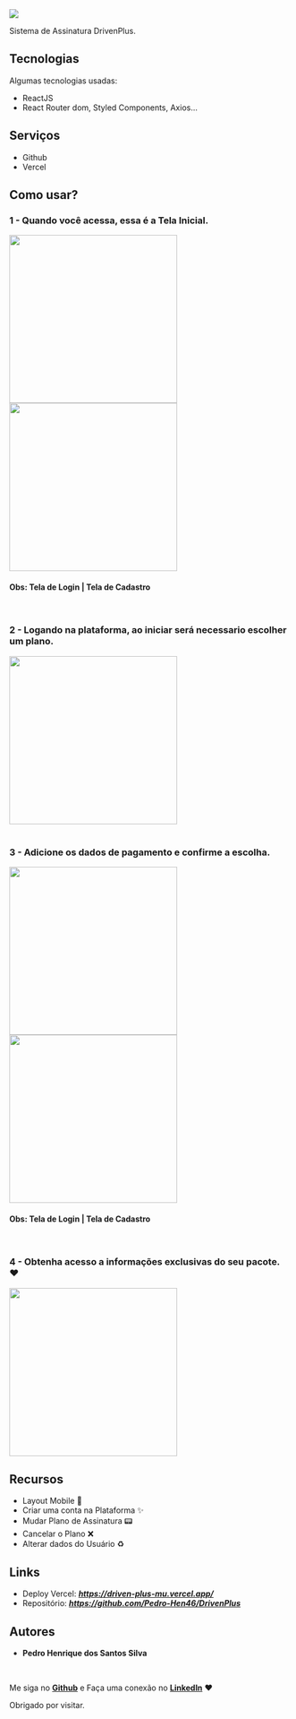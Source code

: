 <img src="./public/images/Apresentation.gif">

Sistema de Assinatura DrivenPlus.

## Tecnologias 
Algumas tecnologias usadas:

* ReactJS
* React Router dom, Styled Components, Axios...

## Serviços
* Github
* Vercel
  
## Como usar?
### 1 - Quando você acessa, essa é a Tela Inicial.
<div>
        <img src="./public/images/LoginPage.png" width="300px" height="auto">
        <img src="./public/images/RegisterPage.png" width="300px" height="auto">
        <h4><strong>Obs:</strong> Tela de Login | Tela de Cadastro</h4>
</div><br />

### 2 - Logando na plataforma, ao iniciar será necessario escolher um plano.
<div>
<img src="./public/images/SubscriptionSelect.png"  width="300px" height="auto">
</div><br />

### 3 - Adicione os dados de pagamento e confirme a escolha.
<div>
        <img src="./public/images/PaymentPlan.png" width="300px" height="auto">
        <img src="./public/images/Confirm.png" width="300px" height="auto">
        <h4><strong>Obs:</strong> Tela de Login | Tela de Cadastro</h4>
</div><br />


### 4 - Obtenha acesso a informações exclusivas do seu pacote. ❤
<img src="./public/images/InfoPlan.png" width="300px" height="auto">

## Recursos
  - Layout Mobile 📱
  - Criar uma conta na Plataforma ✨
  - Mudar Plano de Assinatura 📟
  - Cancelar o Plano ❌
  - Alterar dados do Usuário ♻️
  
## Links
  - Deploy Vercel: ***https://driven-plus-mu.vercel.app/***
  - Repositório: ***https://github.com/Pedro-Hen46/DrivenPlus***

  ## Autores

  * **Pedro Henrique dos Santos Silva** 
  
  <br />
  
  Me siga no [**Github**](https://github.com/login?return_to=https%3A%2F%2Fgithub.com%2FPedro-Hen46) e Faça uma conexão no [**LinkedIn**](https://www.linkedin.com/in/pedro-henrique-dos-santos-silva-05012289) ❤


  Obrigado por visitar. 
